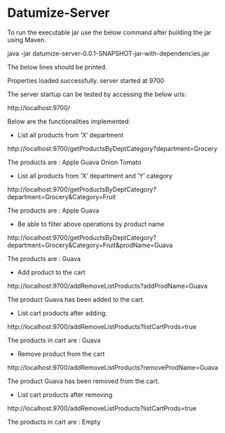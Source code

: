 # Datumize-Server

To run the executable jar use the below command after building the jar using Maven.

java -jar datumize-server-0.0.1-SNAPSHOT-jar-with-dependencies.jar

The below lines should be printed.

Properties loaded successfully.
server started at 9700

The server startup can be tested by accessing the below urls:

http://localhost:9700/

Below are the functionalities implemented:

- List all products from ‘X’ department


http://localhost:9700/getProductsByDeptCategory?department=Grocery

The products are : 
Apple
Guava
Onion
Tomato

- List all products from ‘X’ department and ‘Y’ category


http://localhost:9700/getProductsByDeptCategory?department=Grocery&Category=Fruit

The products are : 
Apple
Guava


- Be able to filter above operations by product name

http://localhost:9700/getProductsByDeptCategory?department=Grocery&Category=Fruit&prodName=Guava

The products are : 
Guava

- Add product to the cart

http://localhost:9700/addRemoveListProducts?addProdName=Guava

The product Guava has been added to the cart.

- List cart products after adding:

http://localhost:9700/addRemoveListProducts?listCartProds=true

The products in cart are : 
Guava

- Remove product from the cart

http://localhost:9700/addRemoveListProducts?removeProdName=Guava

The product Guava has been removed from the cart.

- List cart products after removing

http://localhost:9700/addRemoveListProducts?listCartProds=true

The products in cart are : 
Empty

